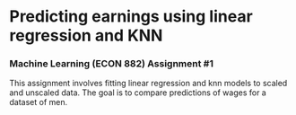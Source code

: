# Predicting earnings using linear regression and KNN
### Machine Learning (ECON 882) Assignment #1

This assignment involves fitting linear regression and knn models to scaled and unscaled data. The goal is to compare predictions of wages for a dataset of men.
